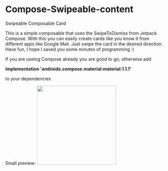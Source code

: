 # Compose-Swipeable-content
Swipeable Composable Card

This is a simple composable that uses the SwipeToDismiss from Jetpack Compose. 
With this you can easily create cards like you know it from different apps like Google Mail. 
Just swipe the card in the desired direction. Have fun, I hope I saved you some minutes of programming :)

If you are useing Compose already you are good to go, otherwise add

**implementation 'androidx.compose.material:material:1.1.1'**

to your dependencies

Small preview:
<img src="/images/output/video1.gif](https://user-images.githubusercontent.com/100854340/170800481-fe69fe04-eabf-4275-87c0-1d1e0c9a3f14.gif" width="250" height="250"/>
